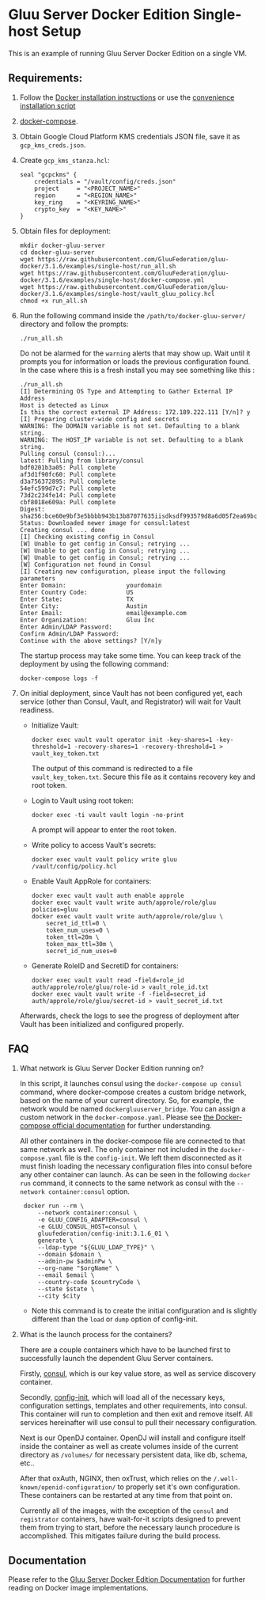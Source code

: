 # Gluu Server Docker Edition Single-host Setup

This is an example of running Gluu Server Docker Edition on a single VM.

## Requirements:

1)  Follow the [Docker installation instructions](https://docs.docker.com/install/linux/docker-ce/ubuntu/#install-using-the-repository) or use the [convenience installation script](https://docs.docker.com/install/linux/docker-ce/ubuntu/#install-using-the-convenience-script)

1)  [docker-compose](https://docs.docker.com/compose/install/#install-compose).

1)  Obtain Google Cloud Platform KMS credentials JSON file, save it as `gcp_kms_creds.json`.

1)  Create `gcp_kms_stanza.hcl`:

        seal "gcpckms" {
            credentials = "/vault/config/creds.json"
            project     = "<PROJECT_NAME>"
            region      = "<REGION_NAME>"
            key_ring    = "<KEYRING_NAME>"
            crypto_key  = "<KEY_NAME>"
        }

1)  Obtain files for deployment:

        mkdir docker-gluu-server
        cd docker-gluu-server
        wget https://raw.githubusercontent.com/GluuFederation/gluu-docker/3.1.6/examples/single-host/run_all.sh
        wget https://raw.githubusercontent.com/GluuFederation/gluu-docker/3.1.6/examples/single-host/docker-compose.yml
        wget https://raw.githubusercontent.com/GluuFederation/gluu-docker/3.1.6/examples/single-host/vault_gluu_policy.hcl
        chmod +x run_all.sh

1)  Run the following command inside the `/path/to/docker-gluu-server/` directory and follow the prompts:

        ./run_all.sh
    
    Do not be alarmed for the `warning` alerts that may show up. Wait until  it prompts you for information or loads the previous configuration found. In the case where this is a fresh install you may see something like this :
    
        ./run_all.sh
        [I] Determining OS Type and Attempting to Gather External IP Address
        Host is detected as Linux
        Is this the correct external IP Address: 172.189.222.111 [Y/n]? y
        [I] Preparing cluster-wide config and secrets
        WARNING: The DOMAIN variable is not set. Defaulting to a blank string.
        WARNING: The HOST_IP variable is not set. Defaulting to a blank string.
        Pulling consul (consul:)...
        latest: Pulling from library/consul
        bdf0201b3a05: Pull complete
        af3d1f90fc60: Pull complete
        d3a756372895: Pull complete
        54efc599d7c7: Pull complete
        73d2c234fe14: Pull complete
        cbf8018e609a: Pull complete
        Digest: sha256:bce60e9bf3e5bbbb943b13b87077635iisdksdf993579d8a6d05f2ea69bccd
        Status: Downloaded newer image for consul:latest
        Creating consul ... done
        [I] Checking existing config in Consul
        [W] Unable to get config in Consul; retrying ...
        [W] Unable to get config in Consul; retrying ...
        [W] Unable to get config in Consul; retrying ...
        [W] Configuration not found in Consul
        [I] Creating new configuration, please input the following parameters
        Enter Domain:                 yourdomain
        Enter Country Code:           US
        Enter State:                  TX
        Enter City:                   Austin
        Enter Email:                  email@example.com
        Enter Organization:           Gluu Inc
        Enter Admin/LDAP Password:      
        Confirm Admin/LDAP Password:
        Continue with the above settings? [Y/n]y


    The startup process may take some time. You can keep track of the deployment by using the following command:

        docker-compose logs -f

1)  On initial deployment, since Vault has not been configured yet, each service (other than Consul, Vault, and Registrator) will wait for Vault readiness.

    -   Initialize Vault:

            docker exec vault vault operator init -key-shares=1 -key-threshold=1 -recovery-shares=1 -recovery-threshold=1 > vault_key_token.txt

        The output of this command is redirected to a file `vault_key_token.txt`. Secure this file as it contains recovery key and root token.

    -   Login to Vault using root token:

            docker exec -ti vault vault login -no-print

        A prompt will appear to enter the root token.

    -   Write policy to access Vault's secrets:

            docker exec vault vault policy write gluu /vault/config/policy.hcl

    -   Enable Vault AppRole for containers:

            docker exec vault vault auth enable approle
            docker exec vault vault write auth/approle/role/gluu policies=gluu
            docker exec vault vault write auth/approle/role/gluu \
                secret_id_ttl=0 \
                token_num_uses=0 \
                token_ttl=20m \
                token_max_ttl=30m \
                secret_id_num_uses=0

    -   Generate RoleID and SecretID for containers:

            docker exec vault vault read -field=role_id auth/approle/role/gluu/role-id > vault_role_id.txt
            docker exec vault vault write -f -field=secret_id auth/approle/role/gluu/secret-id > vault_secret_id.txt

    Afterwards, check the logs to see the progress of deployment after Vault has been initialized and configured properly.

## FAQ

1) What network is Gluu Server Docker Edition running on?

    In this script, it launches consul using the `docker-compose up consul` command, where docker-compose creates a custom bridge network, based on the name of your current directory. So, for example, the network would be named `dockergluuserver_bridge`. You can assign a custom network in the `docker-compose.yaml`. Please see [the Docker-compose official documentation](https://docs.docker.com/compose/networking/#specify-custom-networks) for further understanding.

    All other containers in the docker-compose file are connected to that same network as well. The only container not included in the `docker-compose.yaml` file is the `config-init`. We left them disconnected as it must finish loading the necessary configuration files into consul before any other container can launch. As can be seen in the following `docker run` command, it connects to the same network as consul with the `--network container:consul` option.

        docker run --rm \
            --network container:consul \
            -e GLUU_CONFIG_ADAPTER=consul \
            -e GLUU_CONSUL_HOST=consul \
            gluufederation/config-init:3.1.6_01 \
            generate \
            --ldap-type "${GLUU_LDAP_TYPE}" \
            --domain $domain \
            --admin-pw $adminPw \
            --org-name "$orgName" \
            --email $email \
            --country-code $countryCode \
            --state $state \
            --city $city
    - Note this command is to create the initial configuration and is slightly different than the `load` or `dump` option of config-init.

1) What is the launch process for the containers?

    There are a couple containers which have to be launched first to successfully launch the dependent Gluu Server containers.

    Firstly, [consul](https://www.consul.io/), which is our key value store, as well as service discovery container.

    Secondly, [config-init](https://github.com/GluuFederation/docker-config-init/tree/3.1.6), which will load all of the necessary keys, configuration settings, templates and other requirements, into consul. This container will run to completion and then exit and remove itself. All services hereinafter will use consul to pull their necessary configuration.

    Next is our OpenDJ container. OpenDJ will install and configure itself inside the container as well as create volumes inside of the current directory as `/volumes/` for necessary persistent data, like db, schema, etc..

    After that oxAuth, NGINX, then oxTrust, which relies on the `/.well-known/openid-configuration/` to properly set it's own configuration. These containers can be restarted at any time from that point on.

    Currently all of the images, with the exception of the `consul` and `registrator` containers, have wait-for-it scripts designed to prevent them from trying to start, before the necessary launch procedure is accomplished. This mitigates failure during the build process.

## Documentation

Please refer to the [Gluu Server Docker Edition Documentation](https://gluu.org/docs/de/3.1.6) for further reading on Docker image implementations.
